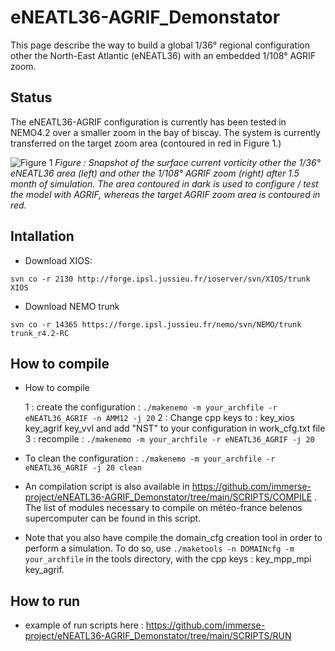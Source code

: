 # eNEATL36-AGRIF_Demonstator

This page describe the way to build a global 1/36° regional configuration other the North-East Atlantic (eNEATL36) with an embedded 1/108° AGRIF zoom.

## Status

The eNEATL36-AGRIF configuration is currently has been tested in NEMO4.2 over a smaller zoom in the bay of biscay. The system is currently transferred on the target zoom area (contoured in red in Figure 1.)

![Figure 1](https://github.com/immerse-project/eNEATL36-AGRIF_Demonstator/blob/main/FIGURES/figure_AGRIF.png)
_Figure : Snapshot of the surface current vorticity other the 1/36° eNEATL36 area (left) and other the 1/108° AGRIF zoom (right) after 1.5 month of simulation. The area contoured in dark is used to configure / test the model with AGRIF, whereas the target AGRIF zoom area is contoured in red._

## Intallation

* Download XIOS:

`svn co -r 2130 http://forge.ipsl.jussieu.fr/ioserver/svn/XIOS/trunk XIOS`

* Download NEMO trunk

`svn co -r 14365 https://forge.ipsl.jussieu.fr/nemo/svn/NEMO/trunk trunk_r4.2-RC`


## How to compile

* How to compile

  1 : create the configuration : `./makenemo -m your_archfile -r eNEATL36_AGRIF -n AMM12 -j 20` 
  2 : Change cpp keys to : key_xios key_agrif key_vvl and add "NST" to your configuration in work_cfg.txt file
  3 : recompile : `./makenemo -m your_archfile -r eNEATL36_AGRIF -j 20`
  
* To clean the configuration : `./makenemo -m your_archfile -r eNEATL36_AGRIF -j 20 clean`

* An compilation script is also available in https://github.com/immerse-project/eNEATL36-AGRIF_Demonstator/tree/main/SCRIPTS/COMPILE . The list of modules necessary to compile on météo-france belenos supercomputer can be found in this script.

* Note that you also have compile the domain_cfg creation tool in order to perform a simulation. To do so, use `./maketools -n DOMAINcfg -m your_archfile` in the tools directory, with the cpp keys : key_mpp_mpi key_agrif.
## How to run

* example of run scripts here : https://github.com/immerse-project/eNEATL36-AGRIF_Demonstator/tree/main/SCRIPTS/RUN


